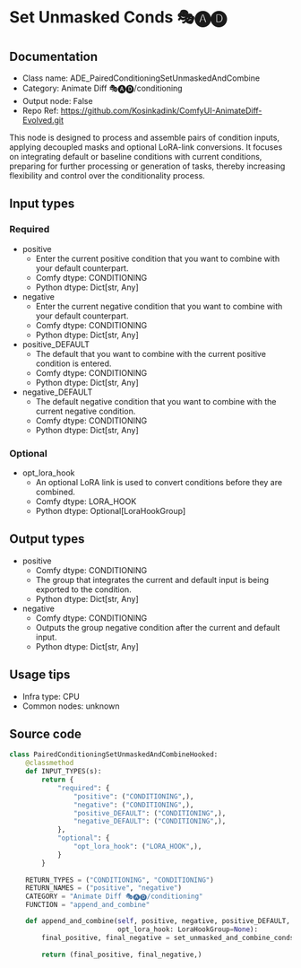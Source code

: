 # Set Unmasked Conds 🎭🅐🅓
## Documentation
- Class name: ADE_PairedConditioningSetUnmaskedAndCombine
- Category: Animate Diff 🎭🅐🅓/conditioning
- Output node: False
- Repo Ref: https://github.com/Kosinkadink/ComfyUI-AnimateDiff-Evolved.git

This node is designed to process and assemble pairs of condition inputs, applying decoupled masks and optional LoRA-link conversions. It focuses on integrating default or baseline conditions with current conditions, preparing for further processing or generation of tasks, thereby increasing flexibility and control over the conditionality process.

## Input types
### Required
- positive
    - Enter the current positive condition that you want to combine with your default counterpart.
    - Comfy dtype: CONDITIONING
    - Python dtype: Dict[str, Any]
- negative
    - Enter the current negative condition that you want to combine with your default counterpart.
    - Comfy dtype: CONDITIONING
    - Python dtype: Dict[str, Any]
- positive_DEFAULT
    - The default that you want to combine with the current positive condition is entered.
    - Comfy dtype: CONDITIONING
    - Python dtype: Dict[str, Any]
- negative_DEFAULT
    - The default negative condition that you want to combine with the current negative condition.
    - Comfy dtype: CONDITIONING
    - Python dtype: Dict[str, Any]

### Optional
- opt_lora_hook
    - An optional LoRA link is used to convert conditions before they are combined.
    - Comfy dtype: LORA_HOOK
    - Python dtype: Optional[LoraHookGroup]

## Output types
- positive
    - Comfy dtype: CONDITIONING
    - The group that integrates the current and default input is being exported to the condition.
    - Python dtype: Dict[str, Any]
- negative
    - Comfy dtype: CONDITIONING
    - Outputs the group negative condition after the current and default input.
    - Python dtype: Dict[str, Any]

## Usage tips
- Infra type: CPU
- Common nodes: unknown

## Source code
```python
class PairedConditioningSetUnmaskedAndCombineHooked:
    @classmethod
    def INPUT_TYPES(s):
        return {
            "required": {
                "positive": ("CONDITIONING",),
                "negative": ("CONDITIONING",),
                "positive_DEFAULT": ("CONDITIONING",),
                "negative_DEFAULT": ("CONDITIONING",),
            },
            "optional": {
                "opt_lora_hook": ("LORA_HOOK",),
            }
        }
    
    RETURN_TYPES = ("CONDITIONING", "CONDITIONING")
    RETURN_NAMES = ("positive", "negative")
    CATEGORY = "Animate Diff 🎭🅐🅓/conditioning"
    FUNCTION = "append_and_combine"

    def append_and_combine(self, positive, negative, positive_DEFAULT, negative_DEFAULT,
                           opt_lora_hook: LoraHookGroup=None):
        final_positive, final_negative = set_unmasked_and_combine_conds(conds=[positive, negative], new_conds=[positive_DEFAULT, negative_DEFAULT],
                                                                        opt_lora_hook=opt_lora_hook)
        return (final_positive, final_negative,)